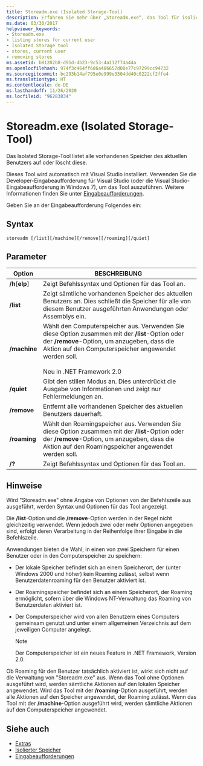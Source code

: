 ```yaml
---
title: Storeadm.exe (Isolated Storage-Tool)
description: Erfahren Sie mehr über „Storeadm.exe“, das Tool für isolierten Speicher. Dieses Tool listet alle vorhandenen Speicher des aktuellen Benutzers auf oder entfernt diese.
ms.date: 03/30/2017
helpviewer_keywords:
- Storeadm.exe
- listing stores for current user
- Isolated Storage tool
- stores, current user
- removing stores
ms.assetid: b81202b8-d91d-4b23-9c53-4a112f74a44a
ms.openlocfilehash: 974f3c464ff686a486657d08e77c97299cc94732
ms.sourcegitcommit: bc293b14af795e0e999e3304dd40c0222cf2ffe4
ms.translationtype: HT
ms.contentlocale: de-DE
ms.lasthandoff: 11/26/2020
ms.locfileid: "96283834"
---
```

# <a name="storeadmexe-isolated-storage-tool"></a>Storeadm.exe (Isolated Storage-Tool)

Das Isolated Storage-Tool listet alle vorhandenen Speicher des aktuellen Benutzers auf oder löscht diese.  
  
 Dieses Tool wird automatisch mit Visual Studio installiert. Verwenden Sie die Developer-Eingabeaufforderung für Visual Studio (oder die Visual Studio-Eingabeaufforderung in Windows 7), um das Tool auszuführen. Weitere Informationen finden Sie unter [Eingabeaufforderungen](developer-command-prompt-for-vs.md).  
  
 Geben Sie an der Eingabeaufforderung Folgendes ein:  
  
## <a name="syntax"></a>Syntax  
  
```console  
storeadm [/list][/machine][/remove][/roaming][/quiet]  
```  
  
## <a name="parameters"></a>Parameter  
  
|Option|BESCHREIBUNG|  
|------------|-----------------|  
|**/h**[**elp**]|Zeigt Befehlssyntax und Optionen für das Tool an.|  
|**/list**|Zeigt sämtliche vorhandenen Speicher des aktuellen Benutzers an. Dies schließt die Speicher für alle von diesem Benutzer ausgeführten Anwendungen oder Assemblys ein.|  
|**/machine**|Wählt den Computerspeicher aus. Verwenden Sie diese Option zusammen mit der **/list**-Option oder der **/remove**-Option, um anzugeben, dass die Aktion auf den Computerspeicher angewendet werden soll.<br /><br /> Neu in .NET Framework 2.0|  
|**/quiet**|Gibt den stillen Modus an. Dies unterdrückt die Ausgabe von Informationen und zeigt nur Fehlermeldungen an.|  
|**/remove**|Entfernt alle vorhandenen Speicher des aktuellen Benutzers dauerhaft.|  
|**/roaming**|Wählt den Roamingspeicher aus. Verwenden Sie diese Option zusammen mit der **/list**-Option oder der **/remove**-Option, um anzugeben, dass die Aktion auf den Roamingspeicher angewendet werden soll.|  
|**/?**|Zeigt Befehlssyntax und Optionen für das Tool an.|  
  
## <a name="remarks"></a>Hinweise  

 Wird "Storeadm.exe" ohne Angabe von Optionen von der Befehlszeile aus ausgeführt, werden Syntax und Optionen für das Tool angezeigt.  
  
 Die **/list**-Option und die **/remove**-Option werden in der Regel nicht gleichzeitig verwendet. Wenn jedoch zwei oder mehr Optionen angegeben sind, erfolgt deren Verarbeitung in der Reihenfolge ihrer Eingabe in die Befehlszeile.  
  
 Anwendungen bieten die Wahl, in einen von zwei Speichern für einen Benutzer oder in den Computerspeicher zu speichern:  
  
- Der lokale Speicher befindet sich an einem Speicherort, der (unter Windows 2000 und höher) kein Roaming zulässt, selbst wenn Benutzerdatenroaming für den Benutzer aktiviert ist.  
  
- Der Roamingspeicher befindet sich an einem Speicherort, der Roaming ermöglicht, sofern über die Windows NT-Verwaltung das Roaming von Benutzerdaten aktiviert ist.  
  
- Der Computerspeicher wird von allen Benutzern eines Computers gemeinsam genutzt und unter einem allgemeinen Verzeichnis auf dem jeweiligen Computer angelegt.  
  
    > [!NOTE]
    > Der Computerspeicher ist ein neues Feature in .NET Framework, Version 2.0.  
  
 Ob Roaming für den Benutzer tatsächlich aktiviert ist, wirkt sich nicht auf die Verwaltung von "Storeadm.exe" aus. Wenn das Tool ohne Optionen ausgeführt wird, werden sämtliche Aktionen auf den lokalen Speicher angewendet. Wird das Tool mit der **/roaming**-Option ausgeführt, werden alle Aktionen auf den Speicher angewendet, der Roaming zulässt. Wenn das Tool mit der **/machine**-Option ausgeführt wird, werden sämtliche Aktionen auf den Computerspeicher angewendet.  
  
## <a name="see-also"></a>Siehe auch

- [Extras](index.md)
- [Isolierter Speicher](../../standard/io/isolated-storage.md)
- [Eingabeaufforderungen](developer-command-prompt-for-vs.md)

